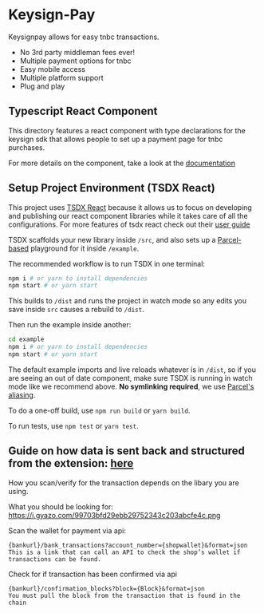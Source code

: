 # Keysign-Pay

Keysignpay allows for easy tnbc transactions.

- No 3rd party middleman fees ever!
- Multiple payment options for tnbc
- Easy mobile access
- Multiple platform support
- Plug and play

## Typescript React Component

This directory features a react component with type declarations for the keysign sdk that allows people to set up a payment page for tnbc purchases.

For more details on the component, take a look at the [documentation](https://github.com/tomijaga/Keysign-Pay/tree/main/react/docs.md)

## Setup Project Environment (TSDX React)

This project uses [TSDX React](https://tsdx.io/) because it allows us to focus on developing and publishing our react component libraries while it takes care of all the configurations.
For more features of tsdx react check out their [user guide](https://github.com/jaredpalmer/tsdx/blob/master/templates/react/README.md)

TSDX scaffolds your new library inside `/src`, and also sets up a [Parcel-based](https://parceljs.org) playground for it inside `/example`.

The recommended workflow is to run TSDX in one terminal:

```bash
npm i # or yarn to install dependencies
npm start # or yarn start
```

This builds to `/dist` and runs the project in watch mode so any edits you save inside `src` causes a rebuild to `/dist`.

Then run the example inside another:

```bash
cd example
npm i # or yarn to install dependencies
npm start # or yarn start
```

The default example imports and live reloads whatever is in `/dist`, so if you are seeing an out of date component, make sure TSDX is running in watch mode like we recommend above. **No symlinking required**, we use [Parcel's aliasing](https://parceljs.org/module_resolution.html#aliases).

To do a one-off build, use `npm run build` or `yarn build`.

To run tests, use `npm test` or `yarn test`.


## Guide on how data is sent back and structured from the extension: [here](https://github.com/Keysign-Wallet/keysign/blob/master/DOCS.md#requesttransfer)

How you scan/verify for the transaction depends on the libary you are using.

What you should be looking for:
https://i.gyazo.com/99703bfd29ebb29752343c203abcfe4c.png

Scan the wallet for payment via api:
```
{bankurl}/bank_transactions?account_number={shopwallet}&format=json
This is a link that can call an API to check the shop’s wallet if transactions can be found.
```

Check for if transaction has been confirmed via api
```
{bankurl}/confirmation_blocks?block={Block}&format=json
You must pull the block from the transaction that is found in the chain
```
